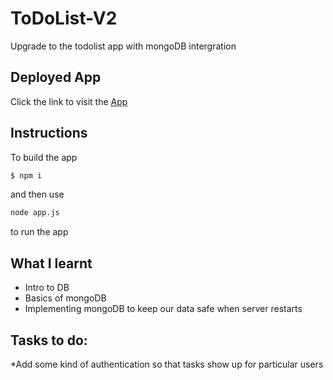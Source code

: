 # ToDoList-V2

Upgrade to the todolist app with mongoDB intergration

## Deployed App

Click the link to visit the [App](https://infinite-castle-99510.herokuapp.com/
)

## Instructions
To build the app
```bash
$ npm i
```
and then use
```bash
node app.js 
```
to run the app



## What I learnt
* Intro to DB
* Basics of mongoDB
* Implementing mongoDB to keep our data safe when server restarts

## Tasks to do:
*Add some kind of authentication so that tasks show up for particular users
